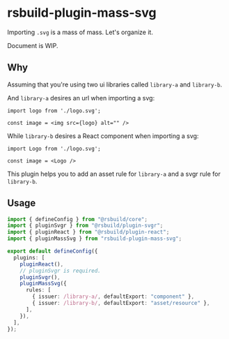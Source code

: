 # rsbuild-plugin-mass-svg

Importing `.svg` is a mass of mass. Let's organize it.

Document is WIP.

## Why

Assuming that you're using two ui libraries called `library-a` and `library-b`.

And `library-a` desires an url when importing a svg:

```tsx
import logo from './logo.svg';

const image = <img src={logo} alt="" />
```

While `library-b` desires a React component when importing a svg:

```tsx
import Logo from './logo.svg';

const image = <Logo />
```

This plugin helps you to add an asset rule for `library-a` and a svgr rule for `library-b`.

## Usage

```ts
import { defineConfig } from "@rsbuild/core";
import { pluginSvgr } from "@rsbuild/plugin-svgr";
import { pluginReact } from "@rsbuild/plugin-react";
import { pluginMassSvg } from "rsbuild-plugin-mass-svg";

export default defineConfig({
  plugins: [
    pluginReact(),
    // pluginSvgr is required.
    pluginSvgr(),
    pluginMassSvg({
      rules: [
        { issuer: /library-a/, defaultExport: "component" },
        { issuer: /library-b/, defaultExport: "asset/resource" },
      ],
    }),
  ],
});
```
